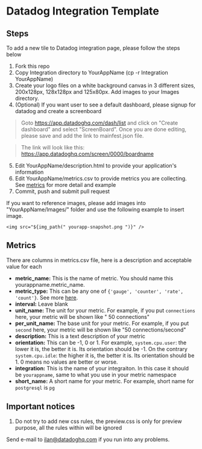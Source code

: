# Datadog Integration Template

## Steps
To add a new tile to Datadog integration page, please follow the steps below

1. Fork this repo
2. Copy Integration directory to YourAppName (cp -r Integration YourAppName)
3. Create your logo files on a white background canvas in 3 different sizes, 200x128px, 128x128px and 125x80px. Add images to your Images directory.
4. (Optional) If you want user to see a default dashboard, please signup for datadog and create a screenboard

  > Goto https://app.datadoghq.com/dash/list and click on "Create dashboard" and select "ScreenBoard". Once you are done editing, please save and add the link to mainfest.json file.

  > The link will look like this: https://app.datadoghq.com/screen/0000/boardname

5. Edit YourAppName/description.html to provide your application's information
6. Edit YourAppName/metrics.csv to provide metrics you are collecting. See [metrics](#Metrics) for more detail and example
6. Commit, push and submit pull request

If you want to reference images, please add images into "YourAppName/Images/" folder and use the following example to insert image.

```
<img src="${img_path(" yourapp-snapshot.png ")}" />
```

## Metrics
There are columns in metrics.csv file, here is a description and acceptable value for each
* **metric_name:** This is the name of metric. You should name this yourappname.metric_name.
* **metric_type:** This can be any one of `{'gauge', 'counter', 'rate', 'count'}`. See more [here](http://docs.datadoghq.com/guides/metrics/#counters).
* **interval:** Leave blank
* **unit_name:** The unit for your metric. For example, if you put `connections` here, your metric will be shown like " 50 connections"
* **per_unit_name:** The base unit for your metric. For example, if you put `second` here, your metric will be shown like "50 connections/second"
* **description:** This is a text description of your metric
* **orientation:** This can be -1, 0 or 1. For example, `system.cpu.user`: the lower it is, the better it is. Its orientation should be -1. On the contrary `system.cpu.idle`: the higher it is, the better it is. Its orientation should be 1. 0 means no values are better or worse.
* **integration:** This is the name of your integraiton. In this case it should be `yourappname`, same to what you use in your metric namespace
* **short_name:** A short name for your metric. For example, short name for `postgresql` is `pg`


## Important notices
1. Do not try to add new css rules, the preview.css is only for preview purpose, all the rules within will be ignored


Send e-mail to ilan@datadoghq.com if you run into any problems.
